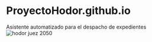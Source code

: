 # ProyectoHodor.github.io
Asistente automatizado para el despacho de expedientes
![hodor juez 2050](https://user-images.githubusercontent.com/89225058/130151337-b5a76b1b-4411-4de3-812d-49f14e6b8531.png)

